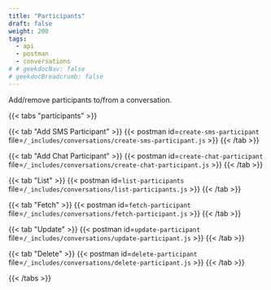 ```yaml
---
title: "Participants"
draft: false
weight: 200
tags:
  - api
  - postman
  - conversations
# # geekdocNav: false
# geekdocBreadcrumb: false
---
```


Add/remove participants to/from a conversation.

{{< tabs "participants" >}}

{{< tab "Add SMS Participant" >}}
{{< postman id=`create-sms-participant` file=`/_includes/conversations/create-sms-participant.js` >}}
{{< /tab >}}

{{< tab "Add Chat Participant" >}}
{{< postman id=`create-chat-participant` file=`/_includes/conversations/create-chat-participant.js` >}}
{{< /tab >}}

{{< tab "List" >}}
{{< postman id=`list-participants` file=`/_includes/conversations/list-participants.js` >}}
{{< /tab >}}

{{< tab "Fetch" >}}
{{< postman id=`fetch-participant` file=`/_includes/conversations/fetch-participant.js` >}}
{{< /tab >}}

{{< tab "Update" >}}
{{< postman id=`update-participant` file=`/_includes/conversations/update-participant.js` >}}
{{< /tab >}}

{{< tab "Delete" >}}
{{< postman id=`delete-participant` file=`/_includes/conversations/delete-participant.js` >}}
{{< /tab >}}

{{< /tabs >}}
